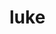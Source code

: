 # luke

<!--
**Lrcrum/Lrcrum** is a ✨ _special_ ✨ repository because its `README.md` (this file) appears on your GitHub profile.

Here are some ideas to get you started:

- 🔭 I’m currently working on crypto
- 🌱 I’m currently learning math
- 👯 I’m looking to collaborate on internet
- 🤔 I’m looking for help on solidity

